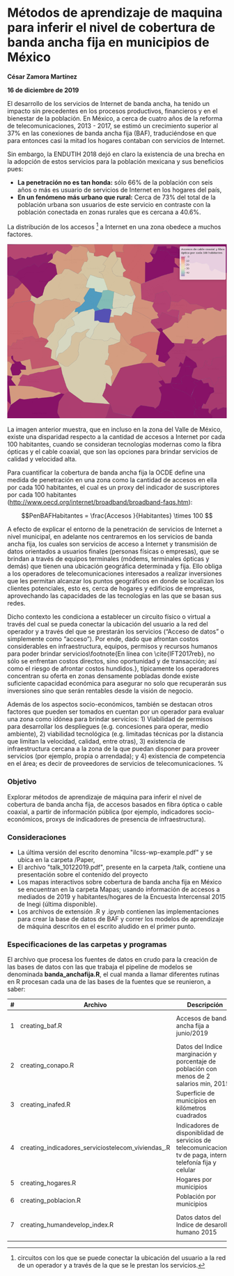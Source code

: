 # Métodos de aprendizaje de maquina para inferir el nivel de cobertura de banda ancha fija en municipios  de México

**César Zamora Martínez**

**16 de diciembre de 2019**

El desarrollo de los servicios de Internet de banda ancha, ha tenido un impacto sin precedentes en los procesos productivos, financieros y en el bienestar de la población. En México, a cerca de cuatro años de la reforma de telecomunicaciones, 2013 - 2017, se estimó un crecimiento superior al 37\% en las conexiones de banda ancha fija (BAF), traduciéndose en que para entonces casi la mitad los hogares contaban con servicios de Internet.

 Sin embargo, la ENDUTIH 2018 dejó en claro la existencia de una brecha en la adopción de estos servicios para la población mexicana y sus beneficios pues:

* **La penetración no es tan honda:** sólo 66\% de la población con seis años o más es usuario de servicios de Internet en los hogares del país,
* **En un fenómeno más urbano que rural:** Cerca de 73\% del total de la población urbana son usuarios de este servicio en contraste con la población conectada en zonas rurales que es cercana a 40.6\%.

La distribución de los accesos [^1] a Internet en una zona obedece a muchos factores.

[^1]: circuitos con los que se puede conectar la ubicación del usuario a la red de un operador y a través de la que se le prestan los servicios.

![Penetración de banda ancha por cada 100 habitantes en Ciudad de México, a Junio 2018](Paper/images/pen_habs_cdmx.png)

La imagen anterior muestra, que en incluso en la zona del Valle de México, existe una disparidad respecto a la cantidad de accesos a Internet por cada 100 habitantes, cuando se consideran tecnologías modernas como la fibra ópticas y el cable coaxial, que son las opciones para brindar servicios de calidad y velocidad alta.

Para cuantificar la cobertura de banda ancha fija la OCDE define una medida de penetración en una zona como la cantidad de accesos en ella por cada 100 habitantes, el cual es un proxy del indicador de suscriptores por cada 100 habitantes (http://www.oecd.org/internet/broadband/broadband-faqs.htm):

$$PenBAFHabitantes = \frac{Accesos }{Habitantes} \times 100 $$


A efecto de explicar el entorno de la penetración de servicios de Internet a nivel municipal, en adelante nos centraremos en los servicios de banda ancha fija, los cuales son servicios de acceso a Internet y transmisión de datos orientados a usuarios finales (personas físicas o empresas), que se brindan a través de equipos terminales (módems, terminales ópticas y demás) que tienen una ubicación geográfica determinada y fija. Ello obliga a los operadores de telecomunicaciones interesados a realizar inversiones que les permitan alcanzar los puntos geográficos en donde se localizan los clientes potenciales, esto es, cerca de hogares y edificios de empresas, aprovechando las capacidades de las tecnologías en las que se basan sus redes.

Dicho contexto les condiciona a establecer un circuito físico o virtual a través del cual se pueda conectar la ubicación del usuario a la red del operador y a través del que se prestarán los servicios (“Acceso de datos” o simplemente como “acceso”). Por ende, dado que afrontan costos considerables en infraestructura, equipos, permisos y recursos humanos para poder brindar servicios\footnote{En línea con \cite{IFT2017reb}, no sólo se enfrentan costos directos, sino oportunidad y de transacción; así como el riesgo de afrontar costos hundidos.}, típicamente los operadores concentran su oferta en zonas densamente pobladas donde existe suficiente capacidad económica para asegurar no solo que recuperarán sus inversiones sino que serán rentables desde la visión de negocio.

Además de los aspectos socio-económicos, también se destacan otros factores que pueden ser tomados en cuentan por un operador para evaluar una zona como idónea para brindar servicios: 1) Viabilidad de permisos para desarrollar los despliegues (e.g. concesiones para operar, medio ambiente), 2) viabilidad tecnológica (e.g. limitadas técnicas por la distancia que limitan la velocidad, calidad, entre otras), 3) existencia de infraestructura cercana a la zona de la que puedan disponer para proveer servicios (por ejemplo, propia o arrendada); y 4) existencia de competencia en el área; es decir de proveedores de servicios de telecomunicaciones.
%

### Objetivo

Explorar métodos de aprendizaje de máquina para inferir el nivel de cobertura de banda ancha fija, de accesos basados en fibra óptica o cable coaxial, a partir de información pública (por ejemplo, indicadores socio-económicos, proxys de indicadores de presencia de infraestructura).


### Consideraciones

* La última versión del escrito denomina "ilcss-wp-example.pdf" y se ubica en la carpeta /Paper,
* El archivo "talk_10122019.pdf", presente en la carpeta /talk, contiene una presentación sobre el contenido del proyecto
* Los mapas interactivos sobre cobertura de banda ancha fija en México se encuentran en la carpeta Mapas; usando información de accesos a mediados de 2019 y habitantes/hogares de la Encuesta Intercensal 2015 de Inegi (última disponible).
* Los archivos de extensión .R y .ipynb contienen las implementaciones para crear la base de datos de BAF y correr los modelos de aprendizaje de máquina descritos en el escrito aludido en el primer punto.

### Especificaciones de las carpetas y programas

El archivo que procesa los fuentes de datos en crudo para la creación de las bases de datos con las que trabaja el pipeline de modelos se denominada **banda_anchafija.R**, el cual manda a llamar diferentes rutinas en R procesan cada una de las bases de la fuentes que se reunieron, a saber:

| # | Archivo | Descripción | Fuente |
|---|----------------------------------------------------|----------------------------------------------------------------------------------------------------------------|--------|
| 1 | creating_baf.R | Accesos de banda ancha fija a junio/2019  | Banco de Información de Telecomunicaciones, IFT |
| 2 | creating_conapo.R | Datos del Indice marginación y porcentaje de población con menos de 2 salarios min, 2015  | CONAPO |
| 3 | creating_inafed.R | Superficie de municipios en kilómetros cuadrados  | INAFED |
| 4 | creating_indicadores_serviciostelecom_viviendas_.R | Indicadores de disponiblidad de servicios de telecomunicaciones tv de paga, internet, telefonía fija y celular | Encuesta intercensal 2015, INEGI |
| 5 | creating_hogares.R | Hogares por municipios  | Encuesta intercensal 2015, INEGI |
| 6 | creating_poblacion.R | Población por municipios  |Encuesta intercensal 2015, INEGI  |
| 7 | creating_humandevelop_index.R | Datos datos del Indice de desarollo humano 2015 | programa de las Naciones Unidas para el Desarrollo (PNUD) |
